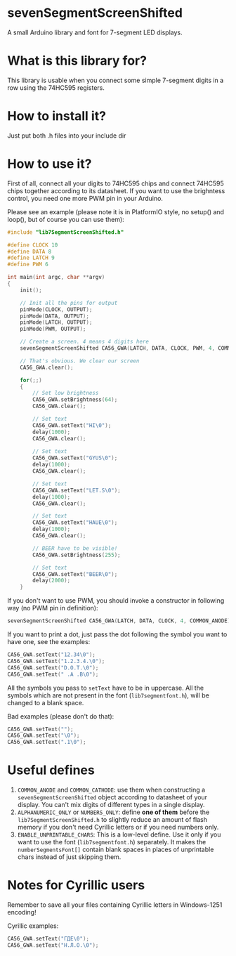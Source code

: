 # sevenSegmentScreenShifted
A small Arduino library and font for 7-segment LED displays.

# What is this library for?
This library is usable when you connect some simple 7-segment digits in a row using the 74HC595 registers.

# How to install it?
Just put both .h files into your include dir

# How to use it?
First of all, connect all your digits to 74HC595 chips and connect 74HC595 chips together according to its datasheet. If you want to use the brighntess control, you need one more PWM pin in your Arduino.

Please see an example (please note it is in PlatformIO style, no setup() and loop(), but of course you can use them):

```cpp
#include "lib7SegmentScreenShifted.h"

#define CLOCK 10
#define DATA 8 
#define LATCH 9
#define PWM 6 

int main(int argc, char **argv) 
{
    init();

    // Init all the pins for output  
    pinMode(CLOCK, OUTPUT);
    pinMode(DATA, OUTPUT);
    pinMode(LATCH, OUTPUT); 
    pinMode(PWM, OUTPUT); 

    // Create a screen. 4 means 4 digits here
    sevenSegmentScreenShifted CA56_GWA(LATCH, DATA, CLOCK, PWM, 4, COMMON_ANODE);

    // That's obvious. We clear our screen
    CA56_GWA.clear();

    for(;;) 
    {
        // Set low brightness
        CA56_GWA.setBrightness(64);
        CA56_GWA.clear();

        // Set text
        CA56_GWA.setText("HI\0");
        delay(1000); 
        CA56_GWA.clear();   
        
        // Set text
        CA56_GWA.setText("GYUS\0");
        delay(1000); 
        CA56_GWA.clear();

        // Set text
        CA56_GWA.setText("LET.S\0");
        delay(1000);
        CA56_GWA.clear(); 

        // Set text
        CA56_GWA.setText("HAUE\0");
        delay(1000); 
        CA56_GWA.clear();

        // BEER have to be visible!
        CA56_GWA.setBrightness(255);

        // Set text
        CA56_GWA.setText("BEER\0");
        delay(2000); 
    }
```

If you don't want to use PWM, you should invoke a constructor in following way (no PWM pin in definition):
```cpp
sevenSegmentScreenShifted CA56_GWA(LATCH, DATA, CLOCK, 4, COMMON_ANODE);
```

If you want to print a dot, just pass the dot following the symbol you want to have one, see the examples:
```cpp
CA56_GWA.setText("12.34\0");
CA56_GWA.setText("1.2.3.4.\0");
CA56_GWA.setText("D.O.T.\0");
CA56_GWA.setText(" .A .B\0");
```

All the symbols you pass to `setText` have to be in uppercase. All the symbols which are not present in the font (`lib7segmentfont.h`), will be changed to a blank space. 

Bad examples (please don't do that):
```cpp
CA56_GWA.setText("");
CA56_GWA.setText("\0");
CA56_GWA.setText(".1\0");
```


# Useful defines

1. `COMMON_ANODE` and `COMMON_CATHODE`: use them when constructing a `sevenSegmentScreenShifted` object according to datasheet of your display. You can't mix digits of different types in a single display.
1. `ALPHANUMERIC_ONLY` or `NUMBERS_ONLY`: define **one of them** before the `lib7SegmentScreenShifted.h` to slightly reduce an amount of flash memory if you don't need Cyrillic letters or if you need numbers only.
1. `ENABLE_UNPRINTABLE_CHARS`: This is a low-level define. Use it only if you want to use the font (`lib7segmentfont.h`) separately. It makes the `numberSegmentsFont[]` contain blank spaces in places of unprintable chars instead of just skipping them.

# Notes for Cyrillic users
Remember to save all your files containing Cyrillic letters in Windows-1251 encoding!

Cyrillic examples:
```cpp
CA56_GWA.setText("ГДЕ\0");
CA56_GWA.setText("Н.Л.О.\0");
```